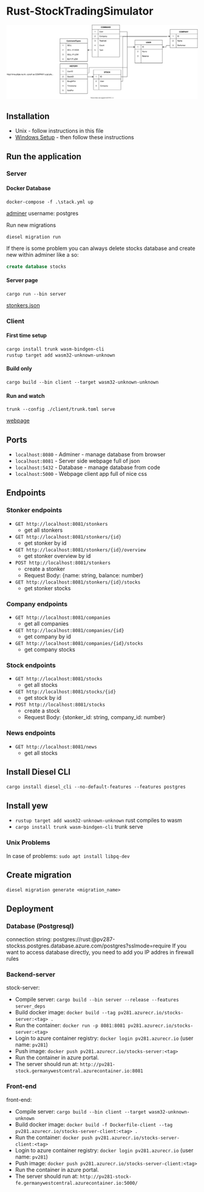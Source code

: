 # Rust-StockTradingSimulator
![diagram](diagram.svg)

## Installation
* Unix - follow instructions in this file
* [Windows Setup](Windows.md) - then follow these instructions

## Run the application
### Server
#### Docker Database
```
docker-compose -f .\stack.yml up
```
[adminer](http://localhost:8080) 
username: postgres

Run new migrations
```
diesel migration run
```

If there is some problem you can always delete stocks database and create new within adminer like a so:
```sql
create database stocks
```

#### Server page
```
cargo run --bin server
```
[stonkers.json](http://localhost:8081/stonkers)

### Client
#### First time setup
```
cargo install trunk wasm-bindgen-cli
rustup target add wasm32-unknown-unknown
```

#### Build only
```
cargo build --bin client --target wasm32-unknown-unknown
```

#### Run and watch
```
trunk --config ./client/trunk.toml serve
```
[webpage](http://localhost:5000/)

## Ports
* `localhost:8080` - Adminer - manage database from browser
* `localhost:8081` - Server side webpage full of json
* `localhost:5432` - Database - manage database from code
* `localhost:5000` - Webpage client app full of nice css

## Endpoints
### Stonker endpoints
- `GET http://localhost:8081/stonkers`  
    - get all stonkers
- `GET http://localhost:8081/stonkers/{id}`  
    - get stonker by id
- `GET http://localhost:8081/stonkers/{id}/overview`  
    - get stonker overview by id
- `POST http://localhost:8081/stonkers`  
    - create a stonker
    - Request Body: {name: string, balance: number}
- `GET http://localhost:8081/stonkers/{id}/stocks`
    - get stonker stocks

### Company endpoints
- `GET http://localhost:8081/companies`  
    - get all companies
- `GET http://localhost:8081/companies/{id}`  
    - get company by id
- `GET http://localhost:8081/companies/{id}/stocks`  
    - get company stocks


### Stock endpoints
- `GET http://localhost:8081/stocks`  
  - get all stocks  
- `GET http://localhost:8081/stocks/{id}`  
    - get stock by id  
- `POST http://localhost:8081/stocks`  
    - create a stock  
    - Request Body: {stonker_id: string, company_id: number}

### News endpoints
- `GET http://localhost:8081/news`  
    - get all stocks

## Install Diesel CLI
`cargo install diesel_cli --no-default-features --features postgres`

## Install yew
* `rustup target add wasm32-unknown-unknown` rust compiles to wasm 
* `cargo install trunk wasm-bindgen-cli` trunk serve

### Unix Problems
In case of problems: `sudo apt install libpq-dev`

## Create migration
`diesel migration generate <migration_name>`

## Deployment

### Database (Postgresql)
connection string: postgres://rust:<password>@pv287-stockss.postgres.database.azure.com/postgres?sslmode=require
If you want to access database directly, you need to add you IP addres in firewall rules


### Backend-server
stock-server:
- Compile server: `cargo build --bin server --release --features server_deps`
- Build docker image: `docker build --tag pv281.azurecr.io/stocks-server:<tag> .`
- Run the container: `docker run -p 8081:8081 pv281.azurecr.io/stocks-server:<tag>`
- Login to azure container registry: `docker login pv281.azurecr.io` (user name: `pv281`)
- Push image: `docker push pv281.azurecr.io/stocks-server:<tag>`
- Run the container in azure portal.
- The server should run at: `http://pv281-stock.germanywestcentral.azurecontainer.io:8081`

### Front-end
front-end:
- Compile server: `cargo build --bin client --target wasm32-unknown-unknown`
- Build docker image: `docker build -f Dockerfile-client --tag pv281.azurecr.io/stocks-server-client:<tag> .`
- Run the container: `docker push pv281.azurecr.io/stocks-server-client:<tag> `
- Login to azure container registry: `docker login pv281.azurecr.io` (user name: `pv281`)
- Push image: `docker push pv281.azurecr.io/stocks-server-client:<tag>`
- Run the container in azure portal.
- The server should run at: `http://pv281-stock-fe.germanywestcentral.azurecontainer.io:5000/`
